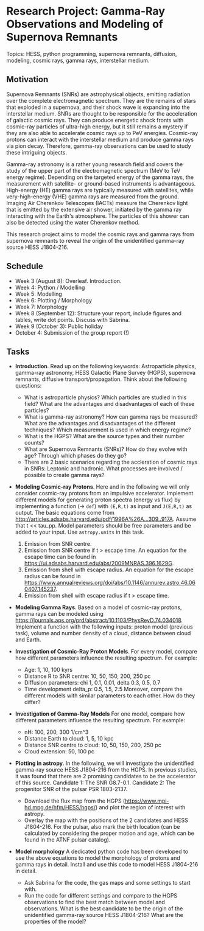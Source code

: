 # Research Project: Gamma-Ray Observations and Modeling of Supernova Remnants

Topics: HESS, python programming, supernova remnants, diffusion, modeling, cosmic rays, gamma rays, interstellar medium.

## Motivation
Supernova Remnants (SNRs) are astrophysical objects, emitting radiation over the complete electromagnetic spectrum.
They are the remains of stars that exploded in a supernova, and their shock wave is expanding into the interstellar medium. 
SNRs are thought to be responsible for the acceleration of galactic cosmic rays.
They can produce energetic shock fronts with cosmic-ray particles of ultra-high energy, but it still remains a mystery if they are also able to accelerate cosmic rays up to PeV energies. 
Cosmic-ray protons can interact with the interstellar medium and produce gamma rays via pion decay. 
Therefore, gamma-ray observations can be used to study these intriguing objects.

Gamma-ray astronomy is a rather young research field and covers the study of the upper part of the electromagnetic spectrum (MeV to TeV energy regime). Depending on the targeted energy of the gamma rays, the measurement with satellite- or ground-based instruments is advantageous. High-energy (HE) gamma rays are typically measured with satellites, while very-high-energy (VHE) gamma rays are measured from the ground. Imaging Air Cherenkov Telescopes (IACTs) measure the Cherenkov light that is emitted by the extensive air shower, initiated by the gamma ray interacting with the Earth's atmosphere. The particles of this shower can also be detected using the water Cherenkov method.

This research project aims to model the cosmic rays and gamma rays from supernova remnants to reveal the origin of the unidentified gamma-ray source HESS J1804-216.


## Schedule
* Week 3 (August 8): Overleaf. Introduction.
* Week 4: Python / Modelling
* Week 5: Modelling
* Week 6: Plotting / Morphology
* Week 7: Morphology
* Week 8 (September 12): Structure your report, include figures and tables, write dot points. Discuss with Sabrina.
* Week 9 (October 3): Public holiday
* October 4: Submission of the group report (!)


## Tasks

* **Introduction**. Read up on the following keywords: Astroparticle physics, gamma-ray astronomy, HESS Galactic Plane Survey (HGPS), supernova remnants, diffusive transport/propagation. 
Think about the following questions: 
    - What is astroparticle physics? Which particles are studied in this field? What are the advantages and disadvantages of each of these particles?
    - What is gamma-ray astronomy? How can gamma rays be measured? What are the advantages and disadvantages of the different techniques? Which measurement is used in which energy regime? 
    - What is the HGPS? What are the source types and their number counts?
    - What are Supernova Remnants (SNRs)? How do they evolve with age? Through which phases do they go?
    - There are 2 basic scenarios regarding the accleration of cosmic rays in SNRs: Leptonic and hadronic. What processes are involved / possible to create gamma rays?
    
* **Modeling Cosmic-ray Protons**. Here and in the following we will only consider cosmic-ray protons from an impulsive accelerator. Implement different models for generating proton spectra (energy vs flux) by implementing a function (-> `def`) with `(E,R,t)` as input and `J(E,R,t)` as output. The basic equations come from http://articles.adsabs.harvard.edu/pdf/1996A%26A...309..917A. Assume that t << tau_pp. Model parameters should be free parameters and be added to your input. Use `astropy.units` in this task.

    1. Emission from SNR centre.
    2. Emission from SNR centre if t > escape time. An equation for the escape time can be found in https://ui.adsabs.harvard.edu/abs/2009MNRAS.396.1629G.
    3. Emission from shell with escape radius. An equation for the escape radius can be found in https://www.annualreviews.org/doi/abs/10.1146/annurev.astro.46.060407.145237.
    4. Emission from shell with escape radius if t > escape time.

* **Modeling Gamma Rays**. Based on a model of cosmic-ray protons, gamma rays can be modeled using https://journals.aps.org/prd/abstract/10.1103/PhysRevD.74.034018. Implement a function with the following inputs: proton model (previous task), volume and number density of a cloud, distance between cloud and Earth. 

* **Investigation of Cosmic-Ray Proton Models**. For every model, compare how different parameters influence the resulting spectrum. For example:
    - Age: 1, 10, 100 kyrs
    - Distance R to SNR centre: 10, 50, 150, 200, 250 pc
    - Diffusion parameters: chi 1, 0.1, 0.01, delta 0.3, 0.5, 0.7
    - Time development delta_p: 0.5, 1.5, 2.5
Moreover, compare the different models with similar parameters to each other. How do they differ?

* **Investigation of Gamma-Ray Models** For one model, compare how different parameters influence the resulting spectrum. For example:
    - nH: 100, 200, 300 1/cm^3
    - Distance Earth to cloud: 1, 5, 10 kpc
    - Distance SNR centre to cloud: 10, 50, 150, 200, 250 pc
    - Cloud extension: 50, 100 pc

* **Plotting in astropy**. In the following, we will investigate the unidentified gamma-ray source HESS J1804-216 from the HGPS. In previous studies, it was found that there are 2 promising candidates to be the accelerator of this source. Candidate 1: The SNR G8.7-0.1. Candidate 2: The progenitor SNR of the pulsar PSR 1803-2137. 
    - Download the flux map from the HGPS (https://www.mpi-hd.mpg.de/hfm/HESS/hgps/) and plot the region of interest with astropy.
    - Overlay the map with the positions of the 2 candidates and HESS J1804-216. For the pulsar, also mark the birth location (can be calculated by considering the proper motion and age, which can be found in the ATNF pulsar catalog).

* **Model morphology** A dedicated python code has been developed to use the above equations to model the morphology of protons and gamma rays in detail. Install and use this code to model HESS J1804-216 in detail. 
    - Ask Sabrina for the code, the gas maps and some settings to start with.
    - Run the code for different settings and compare to the HGPS observations to find the best match between model and observations.
What is the best candidate to be the origin of the unidentified gamma-ray source HESS J1804-216? What are the properties of the model?
